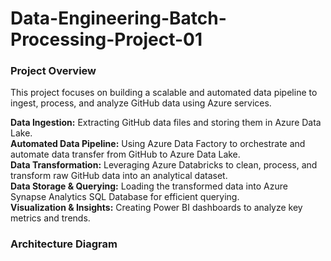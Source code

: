 # Data-Engineering-Batch-Processing-Project-01
### **Project Overview**
This project focuses on building a scalable and automated data pipeline to ingest, process, and analyze GitHub data using Azure services. 

**Data Ingestion:** Extracting GitHub data files and storing them in Azure Data Lake.  
**Automated Data Pipeline:** Using Azure Data Factory to orchestrate and automate data transfer from GitHub to Azure Data Lake.  
**Data Transformation:** Leveraging Azure Databricks to clean, process, and transform raw GitHub data into an analytical dataset.  
**Data Storage & Querying:** Loading the transformed data into Azure Synapse Analytics SQL Database for efficient querying.  
**Visualization & Insights:** Creating Power BI dashboards to analyze key metrics and trends.  

### **Architecture Diagram**
